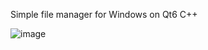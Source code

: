 Simple file manager for Windows on Qt6 C++

![image](https://github.com/qelezy/FileManagerQt/assets/134770256/370a6977-3828-48c1-8c57-2a8c56365af5)

